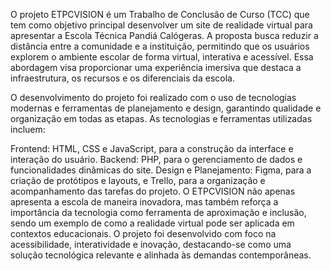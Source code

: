 O projeto ETPCVISION é um Trabalho de Conclusão de Curso (TCC) que tem como objetivo principal desenvolver um site de realidade virtual para apresentar a Escola Técnica Pandiá Calógeras. A proposta busca reduzir a distância entre a comunidade e a instituição, permitindo que os usuários explorem o ambiente escolar de forma virtual, interativa e acessível. Essa abordagem visa proporcionar uma experiência imersiva que destaca a infraestrutura, os recursos e os diferenciais da escola.

O desenvolvimento do projeto foi realizado com o uso de tecnologias modernas e ferramentas de planejamento e design, garantindo qualidade e organização em todas as etapas. As tecnologias e ferramentas utilizadas incluem:

Frontend: HTML, CSS e JavaScript, para a construção da interface e interação do usuário.
Backend: PHP, para o gerenciamento de dados e funcionalidades dinâmicas do site.
Design e Planejamento: Figma, para a criação de protótipos e layouts, e Trello, para a organização e acompanhamento das tarefas do projeto.
O ETPCVISION não apenas apresenta a escola de maneira inovadora, mas também reforça a importância da tecnologia como ferramenta de aproximação e inclusão, sendo um exemplo de como a realidade virtual pode ser aplicada em contextos educacionais. O projeto foi desenvolvido com foco na acessibilidade, interatividade e inovação, destacando-se como uma solução tecnológica relevante e alinhada às demandas contemporâneas.

